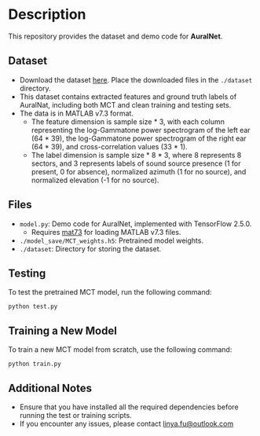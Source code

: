 # Description
This repository provides the dataset and demo code for **AuralNet**.

## Dataset
- Download the dataset [here](https://www.kaggle.com/datasets/liuzhijie2000/auralnet-dataset). Place the downloaded files in the `./dataset` directory. 
- This dataset contains extracted features and ground truth labels of AuralNat, including both MCT and clean training and testing sets.
- The data is in MATLAB v7.3 format.
  - The feature dimension is sample size \* 3, with each column representing the log-Gammatone power spectrogram of the left ear (64 \* 39), the log-Gammatone power spectrogram of the right ear (64 \* 39), and cross-correlation values (33 \* 1).
  - The label dimension is sample size \* 8 \* 3, where 8 represents 8 sectors, and 3 represents labels of sound source presence (1 for present, 0 for absence), normalized azimuth (1 for no source), and normalized elevation (-1 for no source).

## Files
- `model.py`: Demo code for AuralNet, implemented with TensorFlow 2.5.0.  
  - Requires [mat73](https://pypi.org/project/mat73/) for loading MATLAB v7.3 files.
- `./model_save/MCT_weights.h5`: Pretrained model weights.
- `./dataset`: Directory for storing the dataset.

## Testing
To test the pretrained MCT model, run the following command:

```
python test.py
```

## Training a New Model
To train a new MCT model from scratch, use the following command:

```
python train.py
```

## Additional Notes
- Ensure that you have installed all the required dependencies before running the test or training scripts.
- If you encounter any issues, please contact [linya.fu@outlook.com](mailto:linya.fu@outlook.com)


